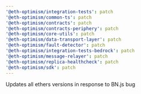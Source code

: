 ```yaml
---
'@eth-optimism/integration-tests': patch
'@eth-optimism/common-ts': patch
'@eth-optimism/contracts': patch
'@eth-optimism/contracts-periphery': patch
'@eth-optimism/core-utils': patch
'@eth-optimism/data-transport-layer': patch
'@eth-optimism/fault-detector': patch
'@eth-optimism/integration-tests-bedrock': patch
'@eth-optimism/message-relayer': patch
'@eth-optimism/replica-healthcheck': patch
'@eth-optimism/sdk': patch
---
```


Updates all ethers versions in response to BN.js bug
